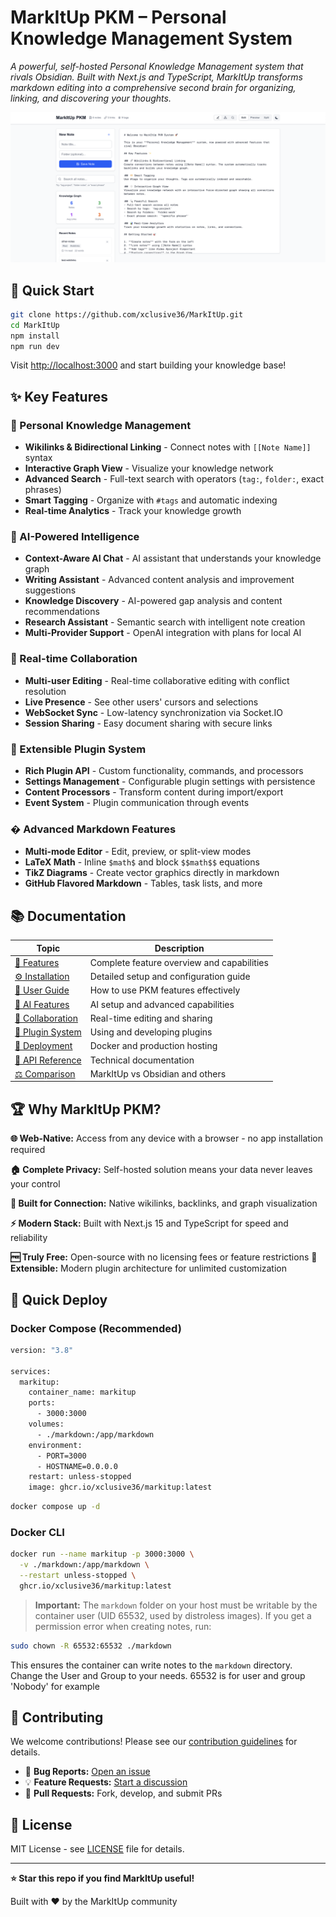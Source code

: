 # MarkItUp PKM – Personal Knowledge Management System

*A powerful, self-hosted Personal Knowledge Management system that rivals Obsidian. Built with Next.js and TypeScript, MarkItUp transforms markdown editing into a comprehensive second brain for organizing, linking, and discovering your thoughts.*

![Screenshot](docs/screenshot.png)

## 🚀 Quick Start

```bash
git clone https://github.com/xclusive36/MarkItUp.git
cd MarkItUp
npm install
npm run dev
```

Visit [http://localhost:3000](http://localhost:3000) and start building your knowledge base!

## ✨ Key Features

### 🧠 Personal Knowledge Management

- **Wikilinks & Bidirectional Linking** - Connect notes with `[[Note Name]]` syntax
- **Interactive Graph View** - Visualize your knowledge network
- **Advanced Search** - Full-text search with operators (`tag:`, `folder:`, exact phrases)
- **Smart Tagging** - Organize with `#tags` and automatic indexing
- **Real-time Analytics** - Track your knowledge growth

### 🤖 AI-Powered Intelligence

- **Context-Aware AI Chat** - AI assistant that understands your knowledge graph
- **Writing Assistant** - Advanced content analysis and improvement suggestions
- **Knowledge Discovery** - AI-powered gap analysis and content recommendations
- **Research Assistant** - Semantic search with intelligent note creation
- **Multi-Provider Support** - OpenAI integration with plans for local AI

### 🤝 Real-time Collaboration

- **Multi-user Editing** - Real-time collaborative editing with conflict resolution
- **Live Presence** - See other users' cursors and selections
- **WebSocket Sync** - Low-latency synchronization via Socket.IO
- **Session Sharing** - Easy document sharing with secure links

### 🔌 Extensible Plugin System

- **Rich Plugin API** - Custom functionality, commands, and processors
- **Settings Management** - Configurable plugin settings with persistence
- **Content Processors** - Transform content during import/export
- **Event System** - Plugin communication through events

### � Advanced Markdown Features

- **Multi-mode Editor** - Edit, preview, or split-view modes
- **LaTeX Math** - Inline `$math$` and block `$$math$$` equations
- **TikZ Diagrams** - Create vector graphics directly in markdown
- **GitHub Flavored Markdown** - Tables, task lists, and more

## 📚 Documentation

| Topic | Description |
|-------|-------------|
| [🎯 Features](docs/FEATURES.md) | Complete feature overview and capabilities |
| [⚙️ Installation](docs/INSTALLATION.md) | Detailed setup and configuration guide |
| [📖 User Guide](docs/USER_GUIDE.md) | How to use PKM features effectively |
| [🤖 AI Features](docs/AI_FEATURES.md) | AI setup and advanced capabilities |
| [🤝 Collaboration](docs/COLLABORATION.md) | Real-time editing and sharing |
| [🔌 Plugin System](docs/PLUGIN_SYSTEM.md) | Using and developing plugins |
| [🐳 Deployment](docs/DEPLOYMENT.md) | Docker and production hosting |
| [🔧 API Reference](docs/API_REFERENCE.md) | Technical documentation |
| [⚖️ Comparison](docs/COMPARISON.md) | MarkItUp vs Obsidian and others |

## 🏆 Why MarkItUp PKM?

**🌐 Web-Native:** Access from any device with a browser - no app installation required

**🏠 Complete Privacy:** Self-hosted solution means your data never leaves your control

**🔗 Built for Connection:** Native wikilinks, backlinks, and graph visualization

**⚡ Modern Stack:** Built with Next.js 15 and TypeScript for speed and reliability

**🆓 Truly Free:** Open-source with no licensing fees or feature restrictions
**🚀 Extensible:** Modern plugin architecture for unlimited customization

## 🐳 Quick Deploy

### Docker Compose (Recommended)

```bash
version: "3.8"

services:
  markitup:
    container_name: markitup
    ports:
      - 3000:3000
    volumes:
      - ./markdown:/app/markdown
    environment:
      - PORT=3000
      - HOSTNAME=0.0.0.0
    restart: unless-stopped
    image: ghcr.io/xclusive36/markitup:latest
```

```bash
docker compose up -d
```


### Docker CLI

```bash
docker run --name markitup -p 3000:3000 \
  -v ./markdown:/app/markdown \
  --restart unless-stopped \
  ghcr.io/xclusive36/markitup:latest
```

> **Important:** The `markdown` folder on your host must be writable by the container user (UID 65532, used by distroless images). If you get a permission error when creating notes, run:

```sh
sudo chown -R 65532:65532 ./markdown
```

This ensures the container can write notes to the `markdown` directory.
Change the User and Group to your needs. 65532 is for user and group 'Nobody' for example

## 🤝 Contributing

We welcome contributions! Please see our [contribution guidelines](CONTRIBUTING.md) for details.

- 🐛 **Bug Reports:** [Open an issue](https://github.com/xclusive36/MarkItUp/issues)
- 💡 **Feature Requests:** [Start a discussion](https://github.com/xclusive36/MarkItUp/discussions)
- 🔧 **Pull Requests:** Fork, develop, and submit PRs

## 📄 License

MIT License - see [LICENSE](LICENSE) file for details.

---

**⭐ Star this repo if you find MarkItUp useful!**

Built with ❤️ by the MarkItUp community
